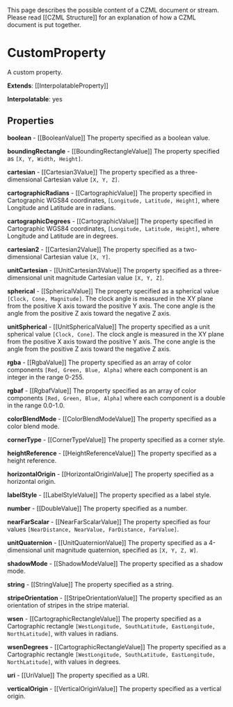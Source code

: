 This page describes the possible content of a CZML document or stream.  Please read [[CZML Structure]] for an explanation of how a CZML document is put together.

# CustomProperty

A custom property.

**Extends**: [[InterpolatableProperty]]

**Interpolatable**: yes

## Properties

**boolean** - [[BooleanValue]]
The property specified as a boolean value.


**boundingRectangle** - [[BoundingRectangleValue]]
The property specified as `[X, Y, Width, Height]`.


**cartesian** - [[Cartesian3Value]]
The property specified as a three-dimensional Cartesian value `[X, Y, Z]`.


**cartographicRadians** - [[CartographicValue]]
The property specified in Cartographic WGS84 coordinates, `[Longitude, Latitude, Height]`, where Longitude and Latitude are in radians.


**cartographicDegrees** - [[CartographicValue]]
The property specified in Cartographic WGS84 coordinates, `[Longitude, Latitude, Height]`, where Longitude and Latitude are in degrees.


**cartesian2** - [[Cartesian2Value]]
The property specified as a two-dimensional Cartesian value `[X, Y]`.


**unitCartesian** - [[UnitCartesian3Value]]
The property specified as a three-dimensional unit magnitude Cartesian value `[X, Y, Z]`.


**spherical** - [[SphericalValue]]
The property specified as a spherical value `[Clock, Cone, Magnitude]`.  The clock angle is measured in the XY plane from the positive X axis toward the positive Y axis.  The cone angle is the angle from the positive Z axis toward the negative Z axis.


**unitSpherical** - [[UnitSphericalValue]]
The property specified as a unit spherical value `[Clock, Cone]`.  The clock angle is measured in the XY plane from the positive X axis toward the positive Y axis.  The cone angle is the angle from the positive Z axis toward the negative Z axis.


**rgba** - [[RgbaValue]]
The property specified as an array of color components `[Red, Green, Blue, Alpha]` where each component is an integer in the range 0-255.


**rgbaf** - [[RgbafValue]]
The property specified as an array of color components `[Red, Green, Blue, Alpha]` where each component is a double in the range 0.0-1.0.


**colorBlendMode** - [[ColorBlendModeValue]]
The property specified as a color blend mode.


**cornerType** - [[CornerTypeValue]]
The property specified as a corner style.


**heightReference** - [[HeightReferenceValue]]
The property specified as a height reference.


**horizontalOrigin** - [[HorizontalOriginValue]]
The property specified as a horizontal origin.


**labelStyle** - [[LabelStyleValue]]
The property specified as a label style.


**number** - [[DoubleValue]]
The property specified as a number.


**nearFarScalar** - [[NearFarScalarValue]]
The property specified as four values `[NearDistance, NearValue, FarDistance, FarValue]`.


**unitQuaternion** - [[UnitQuaternionValue]]
The property specified as a 4-dimensional unit magnitude quaternion, specified as `[X, Y, Z, W]`.


**shadowMode** - [[ShadowModeValue]]
The property specified as a shadow mode.


**string** - [[StringValue]]
The property specified as a string.


**stripeOrientation** - [[StripeOrientationValue]]
The property specified as an orientation of stripes in the stripe material.


**wsen** - [[CartographicRectangleValue]]
The property specified as a Cartographic rectangle `[WestLongitude, SouthLatitude, EastLongitude, NorthLatitude]`, with values in radians.


**wsenDegrees** - [[CartographicRectangleValue]]
The property specified as a Cartographic rectangle `[WestLongitude, SouthLatitude, EastLongitude, NorthLatitude]`, with values in degrees.


**uri** - [[UriValue]]
The property specified as a URI.


**verticalOrigin** - [[VerticalOriginValue]]
The property specified as a vertical origin.


